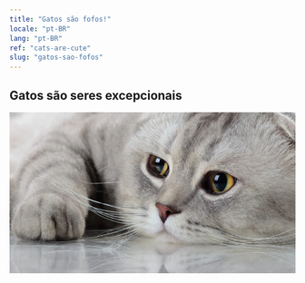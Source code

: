 ```yaml
---
title: "Gatos são fofos!"
locale: "pt-BR"
lang: "pt-BR"
ref: "cats-are-cute"
slug: "gatos-sao-fofos"
---
```


## Gatos são seres excepcionais

![A cute cat](./cutecat.webp)
